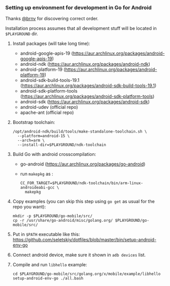### Setting up environment for development in Go for Android

Thanks [@brnv](https://github.com/brnv) for discovering correct order.

Installation process assumes that all development stuff will be located in
`$PLAYGROUND` dir.

1. Install packages (will take long time):

   * android-google-apis-19 (https://aur.archlinux.org/packages/android-google-apis-19)
   * android-ndk (https://aur.archlinux.org/packages/android-ndk)
   * android-platform-19 (https://aur.archlinux.org/packages/android-platform-19)
   * android-sdk-build-tools-19.1 (https://aur.archlinux.org/packages/android-sdk-build-tools-19.1)
   * android-sdk-platform-tools (https://aur.archlinux.org/packages/android-sdk-platform-tools)
   * android-sdk (https://aur.archlinux.org/packages/android-sdk)
   * android-udev (official repo)
   * apache-ant (official repo)

2. Bootstrap toolchain:

   ```
   /opt/android-ndk/build/tools/make-standalone-toolchain.sh \
     --platform=android-15 \
     --arch=arm \
     --install-dir=$PLAYGROUND/ndk-toolchain
   ```

3. Build Go with android crosscompilation:

   * go-android (https://aur.archlinux.org/packages/go-android)
   * run `makepkg` as :

     ```
     CC_FOR_TARGET=$PLAYGROUND/ndk-toolchain/bin/arm-linux-androideabi-gcc \
       makepkg
     ```

4. Copy examples (you can skip this step using `go get` as usual for the repo you want):

   ```
   mkdir -p $PLAYGROUND/go-mobile/src/
   cp -r /usr/share/go-android/misc/golang.org/ $PLAYGROUND/go-mobile/src/
   ```

5. Put in `$PATH` executable like this:
   https://github.com/seletskiy/dotfiles/blob/master/bin/setup-android-env-go

6. Connect android device, make sure it shown in `adb devices` list.

7. Compile and run `libhello` example:

   ```
   cd $PLAYGROUND/go-mobile/src/golang.org/x/mobile/example/libhello
   setup-android-env-go ./all.bash
   ```
